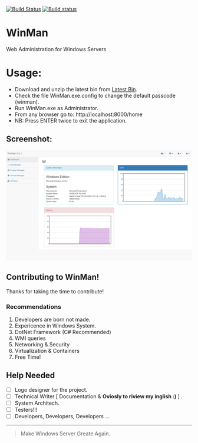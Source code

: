 [![Build Status](https://travis-ci.org/fakoua/WinMan.svg?branch=master)](https://travis-ci.org/fakoua/WinMan)
[![Build status](https://ci.appveyor.com/api/projects/status/3tyhjfk8nhnbq6vd?svg=true)](https://ci.appveyor.com/project/fakoua/winman)

# WinMan
Web Administration for Windows Servers

# Usage:

- Download and unzip the latest bin from [Latest Bin](https://github.com/fakoua/WinMan/releases/tag/v0.0.0.1).
- Check the file WinMan.exe.config to change the default passcode (winman).
- Run WinMan.exe as Administrator.
- From any browser go to: http://localhost:8000/home
- NB: Press ENTER twice to exit the application.

## Screenshot:

![WinMan](https://raw.githubusercontent.com/fakoua/WinMan/master/screenshot.png)


## Contributing to WinMan!

Thanks for taking the time to contribute! 

### Recommendations

1. Developers are born not made.
2. Expericence in Windows System.
3. DotNet Framework (C# Recommended)
4. WMI queries
5. Networking & Security
6. Virtualization & Containers
3. Free Time!

## Help Needed

- [ ] Logo designer for the project.
- [ ] Technical Writer [ Documentation & **Oviosly to riview my inglish :)** ] .
- [ ] System Architech.
- [ ] Testers!!!
- [ ] Developers, Developers, Developers ...

---
> Make Windows Server Greate Again.
